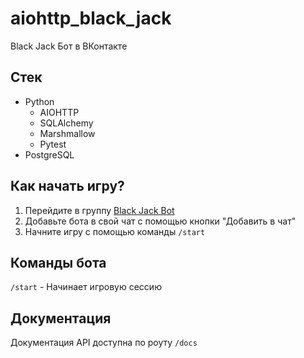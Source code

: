 # aiohttp_black_jack
Black Jack Бот в ВКонтакте

## Стек
- Python
  - AIOHTTP
  - SQLAlchemy
  - Marshmallow
  - Pytest
- PostgreSQL

## Как начать игру?
1. Перейдите в группу [Black Jack Bot](https://vk.com/club218833701)
2. Добавьте бота в свой чат с помощью кнопки "Добавить в чат"
3. Начните игру с помощью команды ```/start```

## Команды бота
```/start``` - Начинает игровую сессию

## Документация
Документация API доступна по роуту ```/docs```   
